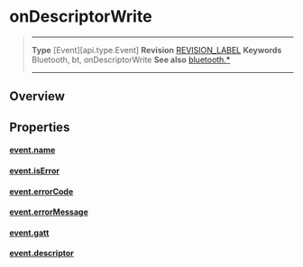 # onDescriptorWrite

> --------------------- ------------------------------------------------------------------------------------------
> __Type__              [Event][api.type.Event]
> __Revision__          [REVISION_LABEL](REVISION_URL)
> __Keywords__          Bluetooth, bt, onDescriptorWrite
> __See also__          [bluetooth.*](/plugin.bluetooth.md)
> --------------------- ------------------------------------------------------------------------------------------

## Overview

## Properties

#### [event.name](/plugin.bluetooth.type.Gatt.event.onDescriptorWrite.name.md)

#### [event.isError](/plugin.bluetooth.type.Gatt.event.onDescriptorWrite.isError.md)

#### [event.errorCode](/plugin.bluetooth.type.Gatt.event.onDescriptorWrite.errorCode.md)

#### [event.errorMessage](/plugin.bluetooth.type.Gatt.event.onDescriptorWrite.errorMessage.md)

#### [event.gatt](/plugin.bluetooth.type.Gatt.event.onDescriptorWrite.gatt.md)

#### [event.descriptor](/plugin.bluetooth.type.Gatt.event.onDescriptorWrite.descriptor.md)